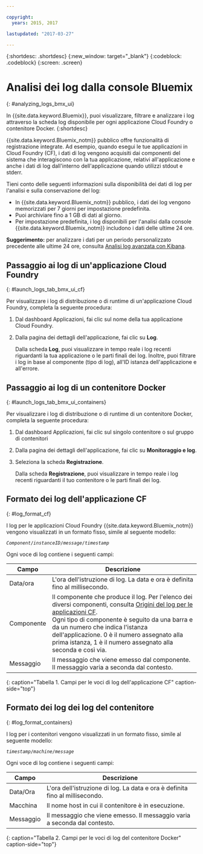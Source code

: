 ```yaml
---

copyright:
  years: 2015, 2017

lastupdated: "2017-03-27"

---
```



{:shortdesc: .shortdesc}
{:new_window: target="_blank"}
{:codeblock: .codeblock}
{:screen: .screen}

# Analisi dei log dalla console Bluemix
{: #analyzing_logs_bmx_ui}

In {{site.data.keyword.Bluemix}}, puoi visualizzare, filtrare e analizzare i log attraverso la scheda log disponibile per ogni applicazione Cloud Foundry o contenitore Docker.
{:shortdesc}

{{site.data.keyword.Bluemix_notm}} pubblico offre funzionalità di registrazione integrate. Ad esempio, quando esegui le tue applicazioni in Cloud Foundry (CF), i dati di log vengono acquisiti dai componenti del sistema che interagiscono con la tua applicazione, relativi all'applicazione e anche i dati di log dall'interno dell'applicazione quando utilizzi stdout e stderr.

Tieni conto delle seguenti informazioni sulla disponibilità dei dati di log per l'analisi e sulla conservazione del log:

* In {{site.data.keyword.Bluemix_notm}} pubblico, i dati dei log vengono memorizzati per 7 giorni per impostazione predefinita. 
* Puoi archiviare fino a 1 GB di dati al giorno. 
* Per impostazione predefinita, i log disponibili per l'analisi dalla console {{site.data.keyword.Bluemix_notm}} includono i dati delle ultime 24 ore.

**Suggerimento:** per analizzare i dati per un periodo personalizzato precedente alle ultime 24 ore, consulta [Analisi log avanzata con Kibana](logging_analyzing_logs_Kibana.html#analyzing_logs_Kibana). 

##  Passaggio ai log di un'applicazione Cloud Foundry
{: #launch_logs_tab_bmx_ui_cf}

Per visualizzare i log di distribuzione o di runtime di un'applicazione Cloud Foundry, completa la seguente procedura:

1. Dal dashboard Applicazioni, fai clic sul nome della tua applicazione Cloud Foundry. 
    
2. Dalla pagina dei dettagli dell'applicazione, fai clic su **Log**.
    
    Dalla scheda **Log**, puoi visualizzare in tempo reale i log recenti riguardanti la tua applicazione o le parti finali dei log. Inoltre, puoi filtrare i log in base al componente (tipo di log), all'ID istanza dell'applicazione e all'errore.
    

##  Passaggio ai log di un contenitore Docker
{: #launch_logs_tab_bmx_ui_containers}

Per visualizzare i log di distribuzione o di runtime di un contenitore Docker, completa la seguente procedura:

1. Dal dashboard Applicazioni, fai clic sul singolo contenitore o sul gruppo di contenitori 
    
2. Dalla pagina dei dettagli dell'applicazione, fai clic su **Monitoraggio e log**.

3. Seleziona la scheda **Registrazione**.
    
    Dalla scheda **Registrazione**, puoi visualizzare in tempo reale i log recenti riguardanti il tuo contenitore o le parti finali dei log. 

## Formato dei log dell'applicazione CF
{: #log_format_cf}

I log per le applicazioni Cloud Foundry {{site.data.keyword.Bluemix_notm}} vengono visualizzati in un formato fisso, simile al seguente modello:

<code><var class="keyword varname">Component</var>/<var class="keyword varname">instanceID</var>/<var class="keyword varname">message</var>/<var class="keyword varname">timestamp</var></code>

Ogni voce di log contiene i seguenti campi:

| Campo | Descrizione |
|-------|-------------|
| Data/ora | L'ora dell'istruzione di log. La data e ora è definita fino al millisecondo. |
| Componente | Il componente che produce il log. Per l'elenco dei diversi componenti, consulta [Origini del log per le applicazioni CF](logging_cf_apps.html#logging_bluemix_cf_apps_log_sources). <br> Ogni tipo di componente è seguito da una barra e da un numero che indica l'istanza dell'applicazione. 0 è il numero assegnato alla prima istanza, 1 è il numero assegnato alla seconda e così via. |
| Messaggio | Il messaggio che viene emesso dal componente. Il messaggio varia a seconda dal contesto. |
{: caption="Tabella 1. Campi per le voci di log dell'applicazione CF" caption-side="top"}


## Formato dei log dei log del contenitore
{: #log_format_containers}

I log per i contenitori vengono visualizzati in un formato fisso, simile al seguente modello:

<code><var class="keyword varname">timestamp</var>/<var class="keyword varname">machine</var>/<var class="keyword varname">message</var>  </code>

Ogni voce di log contiene i seguenti campi:

| Campo | Descrizione |
|-------|-------------|
| Data/Ora | L'ora dell'istruzione di log. La data e ora è definita fino al millisecondo. |
| Macchina | Il nome host in cui il contenitore è in esecuzione. |
| Messaggio | Il messaggio che viene emesso. Il messaggio varia a seconda dal contesto. |
{: caption="Tabella 2. Campi per le voci di log del contenitore Docker" caption-side="top"}

